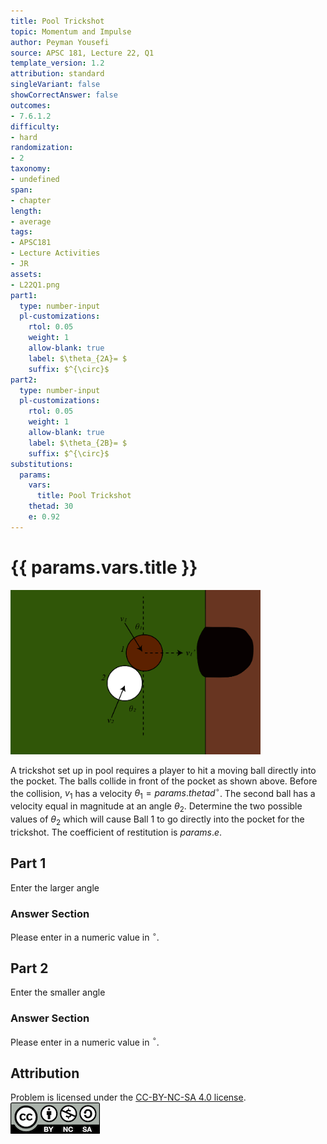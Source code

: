 ```yaml
---
title: Pool Trickshot
topic: Momentum and Impulse
author: Peyman Yousefi
source: APSC 181, Lecture 22, Q1
template_version: 1.2
attribution: standard
singleVariant: false
showCorrectAnswer: false
outcomes:
- 7.6.1.2
difficulty:
- hard
randomization:
- 2
taxonomy:
- undefined
span:
- chapter
length:
- average
tags:
- APSC181
- Lecture Activities
- JR
assets:
- L22Q1.png
part1:
  type: number-input
  pl-customizations:
    rtol: 0.05
    weight: 1
    allow-blank: true
    label: $\theta_{2A}= $
    suffix: $^{\circ}$
part2:
  type: number-input
  pl-customizations:
    rtol: 0.05
    weight: 1
    allow-blank: true
    label: $\theta_{2B}= $
    suffix: $^{\circ}$
substitutions:
  params:
    vars:
      title: Pool Trickshot
    thetad: 30
    e: 0.92
---
```

# {{ params.vars.title }}
<img src="L22Q1.png" width=400>

A trickshot set up in pool requires a player to hit a moving ball directly into the pocket.
The balls collide in front of the pocket as shown above.
Before the collision, $v_1$ has a velocity $\theta_1= {{params.thetad}}^\circ$.
The second ball has a velocity equal in magnitude at an angle $\theta_2$.
Determine the two possible values of $\theta_2$ which will cause Ball 1 to go directly into the pocket for the trickshot.
The coefficient of restitution is ${{params.e}}$.

## Part 1

Enter the larger angle

### Answer Section

Please enter in a numeric value in $^\circ$.

## Part 2

Enter the smaller angle

### Answer Section

Please enter in a numeric value in $^\circ$.

## Attribution

Problem is licensed under the [CC-BY-NC-SA 4.0 license](https://creativecommons.org/licenses/by-nc-sa/4.0/).<br> ![The Creative Commons 4.0 license requiring attribution-BY, non-commercial-NC, and share-alike-SA license.](https://raw.githubusercontent.com/firasm/bits/master/by-nc-sa.png)